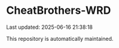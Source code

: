 # CheatBrothers-WRD

Last updated: 2025-06-16 21:38:18

This repository is automatically maintained.
